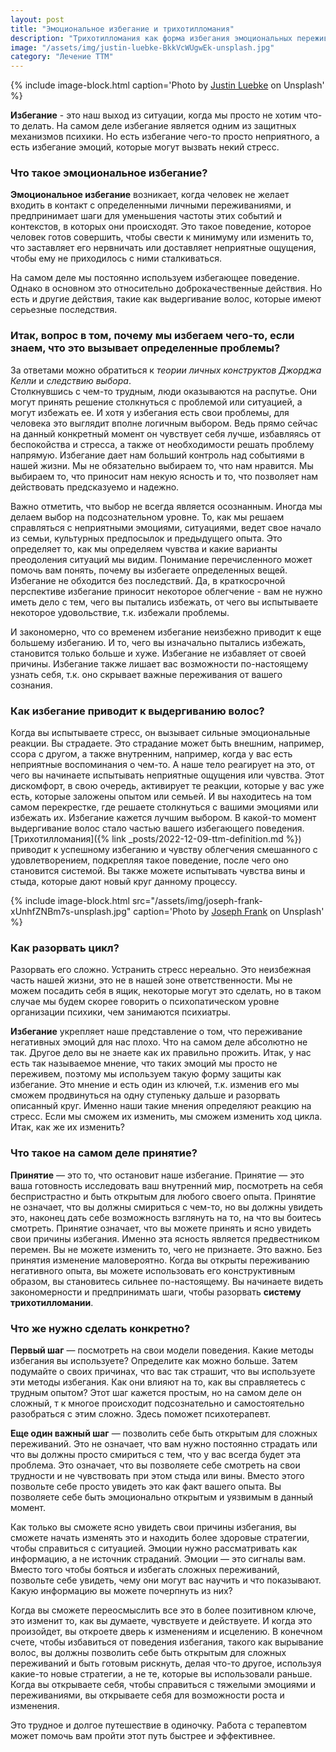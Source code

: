 ```yaml
---
layout: post
title: "Эмоциональное избегание и трихотилломания"
description: "Трихотилломания как форма избегания эмоциональных переживаний - причины появления и способ избавления"
image: "/assets/img/justin-luebke-BkkVcWUgwEk-unsplash.jpg"
category: "Лечение ТТМ"
---
```


{% include image-block.html
caption='Photo by <a href="https://unsplash.com/@jluebke" rel="nofollow">Justin Luebke</a> on Unsplash'
%}

**Избегание** - это наш выход из ситуации, когда мы просто не хотим что-то делать. 
На самом деле избегание является одним из защитных механизмов психики.
Но есть избегание чего-то просто неприятного, а есть избегание эмоций, 
которые могут вызвать некий стресс.

### Что такое эмоциональное избегание?

**Эмоциональное избегание** возникает, когда человек не желает входить в контакт 
с определенными личными переживаниями, и предпринимает шаги для уменьшения частоты этих событий и контекстов, 
в которых они происходят. Это такое поведение, которое человек готов совершить, чтобы свести к минимуму или изменить 
то, что заставляет его нервничать или доставляет неприятные ощущения, чтобы ему не приходилось с ними сталкиваться.

На самом деле мы постоянно используем избегающее поведение. Однако в основном это относительно доброкачественные 
действия. Но есть и другие действия, такие как выдергивание волос, которые имеют серьезные последствия. 

### Итак, вопрос в том, почему мы избегаем чего-то, если знаем, что это вызывает определенные проблемы?

За ответами можно обратиться к *теории личных конструктов Джорджа Келли* и *следствию выбора*.  
Столкнувшись с чем-то трудным, люди оказываются на распутье. Они могут принять решение столкнуться с проблемой или 
ситуацией, а могут избежать ее. И хотя у избегания есть свои проблемы, для человека это выглядит вполне логичным выбором.
Ведь прямо сейчас на данный конкретный момент он чувствует себя лучше, избавляясь от беспокойства и стресса, 
а также от необходимости решать проблему напрямую. Избегание дает нам больший контроль над событиями в нашей жизни. 
Мы не обязательно выбираем то, что нам нравится. Мы выбираем то, что приносит нам некую ясность и то, что 
позволяет нам действовать предсказуемо и надежно.  

Важно отметить, что выбор не всегда является осознанным. Иногда мы делаем выбор на подсознательном уровне. 
То, как мы решаем справляться с неприятными эмоциями, ситуациями, ведет свое начало из семьи, культурных предпосылок 
и предыдущего опыта.  Это определяет то, как мы определяем чувства и какие варианты преодоления ситуаций мы видим. 
Понимание перечисленного может помочь вам понять, почему вы избегаете определенных вещей. Избегание не обходится без последствий. 
Да, в краткосрочной перспективе избегание приносит некоторое облегчение - вам не нужно иметь дело с тем, чего 
вы пытались избежать, от чего вы испытываете некоторое удовольствие, т.к.  избежали проблемы.  

И закономерно, что со временем избегание неизбежно приводит к еще большему избеганию. И то, чего вы изначально 
пытались избежать, становится только больше и хуже. Избегание не избавляет от своей причины. Избегание также лишает 
вас возможности по-настоящему узнать себя, т.к. оно скрывает важные переживания от вашего сознания.

### Как избегание приводит к выдергиванию волос?

Когда вы испытываете стресс, он вызывает сильные эмоциональные реакции. Вы страдаете. 
Это страдание может быть внешним, например, ссора с другом, а также внутренним, например, 
когда у вас есть неприятные воспоминания о чем-то. А наше тело реагирует на это, от чего вы начинаете испытывать 
неприятные ощущения или чувства. Этот дискомфорт, в свою очередь, активирует те реакции, которые у вас уже есть, 
которые заложены опытом или семьей. И вы находитесь на том самом перекрестке, где решаете столкнуться 
с вашими эмоциями или избежать их. Избегание кажется лучшим выбором. В какой-то момент выдергивание волос 
стало частью вашего избегающего поведения. [Трихотилломания]({% link _posts/2022-12-09-ttm-definition.md  %}) приводит к успешному избеганию и чувству 
облегчения смешанного с удовлетворением, подкрепляя такое поведение, после чего оно становится системой. 
Вы также можете испытывать чувства вины и стыда, которые дают новый круг данному процессу.

{% include image-block.html
src="/assets/img/joseph-frank-xUnhfZNBm7s-unsplash.jpg"
caption='Photo by <a href="https://unsplash.com/@josephgruenthal" rel="nofollow">Joseph Frank</a> on Unsplash'
%}

### Как разорвать цикл?

Разорвать его сложно. Устранить стресс нереально. Это неизбежная часть нашей жизни, это не в нашей зоне ответственности. 
Мы не можем посадить себя в ящик, некоторые могут это сделать, но в таком случае мы будем скорее говорить 
о психопатическом уровне организации психики, чем занимаются психиатры.  

**Избегание** укрепляет наше представление о том, что переживание негативных эмоций для нас плохо. 
Что на самом деле абсолютно не так. Другое дело вы не знаете как их правильно прожить.
Итак, у нас есть так называемое мнение, что таких эмоций мы просто не переживем, поэтому мы используем 
такую форму защиты как избегание. Это мнение и есть один из ключей, т.к. изменив его мы сможем продвинуться 
на одну ступеньку дальше и разорвать описанный круг. Именно наши такие мнения определяют реакцию на стресс. 
Если мы сможем их изменить, мы сможем изменить ход цикла. Итак, как же их изменить?

### Что такое на самом деле принятие?

**Принятие** — это то, что остановит наше избегание. Принятие — это ваша готовность исследовать ваш внутренний мир, 
посмотреть на себя беспристрастно и быть открытым для любого своего опыта. Принятие не означает, 
что вы должны смириться с чем-то, но вы должны увидеть это, наконец дать себе возможность взглянуть на то, 
на что вы боитесь смотреть. Принятие означает, что вы можете принять и ясно увидеть свои причины избегания. 
Именно эта ясность является предвестником перемен. Вы не можете изменить то, чего не признаете. Это важно. 
Без принятия изменение маловероятно. Когда вы открыты переживанию негативного опыта, вы можете использовать 
его конструктивным образом, вы становитесь сильнее по-настоящему. Вы начинаете видеть закономерности и 
предпринимать шаги, чтобы разорвать **систему трихотилломании**.

### Что же нужно сделать конкретно?

**Первый шаг** — посмотреть на свои модели поведения. Какие методы избегания вы используете? 
Определите как можно больше. Затем подумайте о своих причинах, что вас так страшит, что вы используете 
эти методы избегания. Как они влияют на то, как вы справляетесь с трудным опытом? Этот шаг кажется простым, 
но на самом деле он сложный, т к многое происходит подсознательно и самостоятельно разобраться с этим сложно. 
Здесь поможет психотерапевт.  

**Еще один важный шаг** — позволить себе быть открытым для сложных переживаний. 
Это не означает, что вам нужно постоянно страдать или что вы должны просто смириться с тем, что у вас 
всегда будет эта проблема. Это означает, что вы позволяете себе смотреть на свои трудности и не 
чувствовать при этом стыда или вины. Вместо этого позвольте себе просто увидеть это как факт вашего опыта. 
Вы позволяете себе быть эмоционально открытым и уязвимым в данный момент.  

Как только вы сможете ясно увидеть свои причины избегания, вы сможете начать изменять это и находить более 
здоровые стратегии, чтобы справиться с ситуацией. Эмоции нужно рассматривать как информацию, а не источник страданий. 
Эмоции — это сигналы вам. Вместо того чтобы бояться и избегать сложных переживаний, позвольте себе увидеть, 
чему они могут вас научить и что показывают. Какую информацию вы можете почерпнуть из них?  

Когда вы сможете переосмыслить все это в более позитивном ключе, это изменит то, как вы думаете, чувствуете и действуете. 
И когда это произойдет, вы откроете дверь к изменениям и исцелению. В конечном счете, чтобы избавиться 
от поведения избегания, такого как вырывание волос, вы должны позволить себе быть открытым для 
сложных переживаний и быть готовым рискнуть, делая что-то другое, используя какие-то новые стратегии, 
а не те, которые вы использовали раньше. Когда вы открываете себя, чтобы справиться с тяжелыми эмоциями 
и переживаниями, вы открываете себя для возможности роста и изменения. 

Это трудное и долгое путешествие в одиночку. Работа с терапевтом может помочь вам пройти этот путь быстрее и эффективнее.